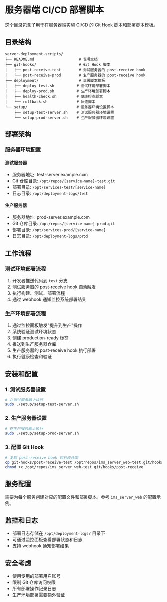 # 服务器端 CI/CD 部署脚本

这个目录包含了用于在服务器端实施 CI/CD 的 Git Hook 脚本和部署脚本模板。

## 目录结构

```
server-deployment-scripts/
├── README.md                    # 说明文档
├── git-hooks/                   # Git Hook 脚本
│   ├── post-receive-test        # 测试服务器的 post-receive hook
│   └── post-receive-prod        # 生产服务器的 post-receive hook
├── deployment/                  # 部署脚本模板
│   ├── deploy-test.sh          # 测试环境部署脚本
│   ├── deploy-prod.sh          # 生产环境部署脚本
│   ├── health-check.sh         # 健康检查脚本
│   └── rollback.sh             # 回滚脚本
└── setup/                      # 服务器环境设置脚本
    ├── setup-test-server.sh    # 测试服务器环境设置
    └── setup-prod-server.sh    # 生产服务器环境设置
```

## 部署架构

### 服务器环境配置

#### 测试服务器
- 服务器地址: test-server.example.com
- Git 仓库目录: `/opt/repos/[service-name]-test.git`
- 部署目录: `/opt/services-test/[service-name]`
- 日志目录: `/opt/deployment-logs/test`

#### 生产服务器  
- 服务器地址: prod-server.example.com
- Git 仓库目录: `/opt/repos/[service-name]-prod.git`
- 部署目录: `/opt/services-prod/[service-name]`
- 日志目录: `/opt/deployment-logs/prod`

## 工作流程

### 测试环境部署流程
1. 开发者推送代码到 `test` 分支
2. 测试服务器的 post-receive hook 自动触发
3. 执行构建、测试、部署流程
4. 通过 webhook 通知监控系统部署结果

### 生产环境部署流程
1. 通过监控面板触发"提升到生产"操作
2. 系统验证测试环境状态
3. 创建 production-ready 标签
4. 推送到生产服务器仓库
5. 生产服务器的 post-receive hook 执行部署
6. 执行健康检查和验证

## 安装和配置

### 1. 测试服务器设置
```bash
# 在测试服务器上执行
sudo ./setup/setup-test-server.sh
```

### 2. 生产服务器设置
```bash
# 在生产服务器上执行
sudo ./setup/setup-prod-server.sh
```

### 3. 配置 Git Hook
```bash
# 复制 post-receive hook 到对应仓库
cp git-hooks/post-receive-test /opt/repos/ims_server_web-test.git/hooks/post-receive
chmod +x /opt/repos/ims_server_web-test.git/hooks/post-receive
```

## 服务配置

需要为每个服务创建对应的配置文件和部署脚本。参考 `ims_server_web` 的配置示例。

## 监控和日志

- 部署日志存储在 `/opt/deployment-logs/` 目录下
- 可通过监控面板查看部署状态和日志
- 支持 webhook 通知部署结果

## 安全考虑

- 使用专用的部署用户账号
- 限制 Git 仓库访问权限
- 所有部署操作记录日志
- 生产环境部署需要额外验证